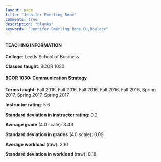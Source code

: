 ```yaml
---
layout: page
title: "Jennifer Emerling Bone" 
comments: true
description: "blanks"
keywords: "Jennifer Emerling Bone,CU,Boulder"
---
```

<head>
<script src="https://ajax.googleapis.com/ajax/libs/jquery/2.1.3/jquery.min.js"></script>
<script src="https://dl.dropboxusercontent.com/s/pc42nxpaw1ea4o9/highcharts.js?dl=0"></script>
<!-- <script src="../assets/js/highcharts.js"></script> -->
<style type="text/css">@font-face {
	font-family: "Bebas Neue";
	src: url(https://www.filehosting.org/file/details/544349/BebasNeue Regular.otf) format("opentype");
	}
	h1.Bebas { 
		font-family: "Bebas Neue", Verdana, Tahoma;
	}
</style>
</head>
	   
#### TEACHING INFORMATION

**College**: Leeds School of Business

**Classes taught**: BCOR 1030

#### BCOR 1030: Communication Strategy

**Terms taught**: Fall 2016, Fall 2016, Fall 2016, Fall 2016, Fall 2016, Spring 2017, Spring 2017, Spring 2017

**Instructor rating**: 5.6

**Standard deviation in instructor rating**: 0.2

**Average grade** (4.0 scale): 3.43

**Standard deviation in grades** (4.0 scale): 0.09

**Average workload** (raw): 2.16

**Standard deviation in workload** (raw): 0.18

